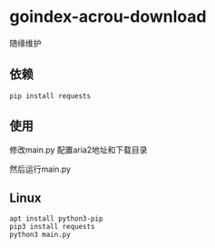 # goindex-acrou-download
随缘维护

## 依赖

`
pip install requests
`
## 使用
修改main.py 配置aria2地址和下载目录

然后运行main.py

## Linux
```
apt install python3-pip
pip3 install requests
python3 main.py
```